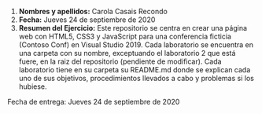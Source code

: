 1. **Nombres y apellidos:** Carola Casais Recondo
2. **Fecha:** Jueves 24 de septiembre de 2020
3. **Resumen del Ejercicio:**
Este repositorio se centra en crear una página web con HTML5, CSS3 y JavaScript para una conferencia ficticia (Contoso Conf) en Visual Studio 2019.
Cada laboratorio se encuentra en una carpeta con su nombre, exceptuando el laboratorio 2 que está fuere, en la raiz del repositorio (pendiente de modificar).
Cada laboratorio tiene en su carpeta su README.md donde se explican cada uno de sus objetivos, procedimientos llevados a cabo y problemas si los hubiese.

Fecha de entrega: Jueves 24 de septiembre de 2020
